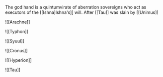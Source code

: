 The god hand is a quintumvirate of aberration sovereigns who act as executors of the [[Ishna|Ishna's]] will.
After [[Tau]] was slain by [[Unimus]]
 
![[Arachne]]


![[Typhon]]


![[Syuul]]


![[Cronus]]


![[Hyperion]]


![[Tau]]